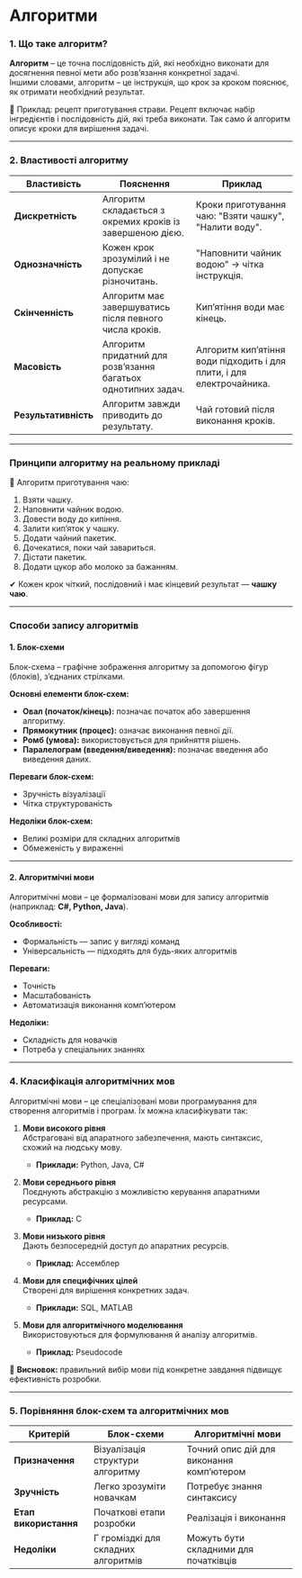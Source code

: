 # Алгоритми

### **1. Що таке алгоритм?**

**Алгоритм** – це точна послідовність дій, які необхідно виконати для досягнення певної мети або розв’язання конкретної
задачі.  
Іншими словами, алгоритм – це інструкція, що крок за кроком пояснює, як отримати необхідний результат.

📌 Приклад: рецепт приготування страви. Рецепт включає набір інгредієнтів і послідовність дій, які треба виконати. Так
само й алгоритм описує кроки для вирішення задачі.

---

### **2. Властивості алгоритму**

| Властивість          | Пояснення                                                     | Приклад                                                               |
|----------------------|---------------------------------------------------------------|-----------------------------------------------------------------------|
| **Дискретність**     | Алгоритм складається з окремих кроків із завершеною дією.     | Кроки приготування чаю: "Взяти чашку", "Налити воду".                 |
| **Однозначність**    | Кожен крок зрозумілий і не допускає різночитань.              | "Наповнити чайник водою" → чітка інструкція.                          |
| **Скінченність**     | Алгоритм має завершуватись після певного числа кроків.        | Кип’ятіння води має кінець.                                           |
| **Масовість**        | Алгоритм придатний для розв’язання багатьох однотипних задач. | Алгоритм кип’ятіння води підходить і для плити, і для електрочайника. |
| **Результативність** | Алгоритм завжди приводить до результату.                      | Чай готовий після виконання кроків.                                   |

---

### **Принципи алгоритму на реальному прикладі**

📌 Алгоритм приготування чаю:

1. Взяти чашку.
2. Наповнити чайник водою.
3. Довести воду до кипіння.
4. Залити кип’яток у чашку.
5. Додати чайний пакетик.
6. Дочекатися, поки чай завариться.
7. Дістати пакетик.
8. Додати цукор або молоко за бажанням.

✔ Кожен крок чіткий, послідовний і має кінцевий результат — **чашку чаю**.

---

### **Способи запису алгоритмів**

#### 1. Блок-схеми

Блок-схема – графічне зображення алгоритму за допомогою фігур (блоків), з’єднаних стрілками.

**Основні елементи блок-схем:**

- **Овал (початок/кінець):** позначає початок або завершення алгоритму.
- **Прямокутник (процес):** означає виконання певної дії.
- **Ромб (умова):** використовується для прийняття рішень.
- **Паралелограм (введення/виведення):** позначає введення або виведення даних.

**Переваги блок-схем:**

- Зручність візуалізації
- Чітка структурованість

**Недоліки блок-схем:**

- Великі розміри для складних алгоритмів
- Обмеженість у вираженні

---

#### 2. Алгоритмічні мови

Алгоритмічні мови – це формалізовані мови для запису алгоритмів (наприклад: **C#, Python, Java**).

**Особливості:**

- Формальність — запис у вигляді команд
- Універсальність — підходять для будь-яких алгоритмів

**Переваги:**

- Точність
- Масштабованість
- Автоматизація виконання комп’ютером

**Недоліки:**

- Складність для новачків
- Потреба у спеціальних знаннях

---

### **4. Класифікація алгоритмічних мов**

Алгоритмічні мови – це спеціалізовані мови програмування для створення алгоритмів і програм. Їх можна класифікувати так:

1. **Мови високого рівня**  
   Абстраговані від апаратного забезпечення, мають синтаксис, схожий на людську мову.
    - **Приклади:** Python, Java, C#

2. **Мови середнього рівня**  
   Поєднують абстракцію з можливістю керування апаратними ресурсами.
    - **Приклад:** C

3. **Мови низького рівня**  
   Дають безпосередній доступ до апаратних ресурсів.
    - **Приклад:** Ассемблер

4. **Мови для специфічних цілей**  
   Створені для вирішення конкретних задач.
    - **Приклади:** SQL, MATLAB

5. **Мови для алгоритмічного моделювання**  
   Використовуються для формулювання й аналізу алгоритмів.
    - **Приклад:** Pseudocode

📌 **Висновок:** правильний вибір мови під конкретне завдання підвищує ефективність розробки.

---

### **5. Порівняння блок-схем та алгоритмічних мов**

| Критерій              | Блок-схеми                          | Алгоритмічні мови                         |
|-----------------------|-------------------------------------|-------------------------------------------|
| **Призначення**       | Візуалізація структури алгоритму    | Точний опис дій для виконання комп’ютером |
| **Зручність**         | Легко зрозуміти новачкам            | Потребує знання синтаксису                |
| **Етап використання** | Початкові етапи розробки            | Реалізація і виконання                    |
| **Недоліки**          | Г громіздкі для складних алгоритмів | Можуть бути складними для початківців     |

